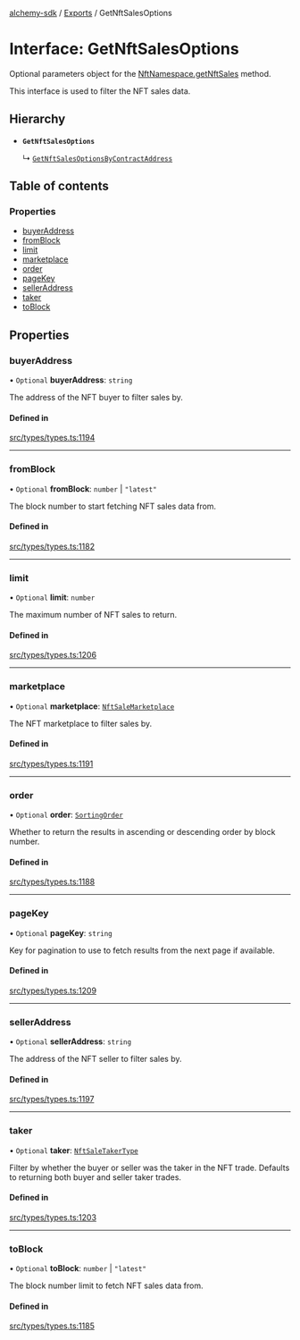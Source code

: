 [alchemy-sdk](../README.md) / [Exports](../modules.md) / GetNftSalesOptions

# Interface: GetNftSalesOptions

Optional parameters object for the [NftNamespace.getNftSales](../classes/NftNamespace.md#getnftsales) method.

This interface is used to filter the NFT sales data.

## Hierarchy

- **`GetNftSalesOptions`**

  ↳ [`GetNftSalesOptionsByContractAddress`](GetNftSalesOptionsByContractAddress.md)

## Table of contents

### Properties

- [buyerAddress](GetNftSalesOptions.md#buyeraddress)
- [fromBlock](GetNftSalesOptions.md#fromblock)
- [limit](GetNftSalesOptions.md#limit)
- [marketplace](GetNftSalesOptions.md#marketplace)
- [order](GetNftSalesOptions.md#order)
- [pageKey](GetNftSalesOptions.md#pagekey)
- [sellerAddress](GetNftSalesOptions.md#selleraddress)
- [taker](GetNftSalesOptions.md#taker)
- [toBlock](GetNftSalesOptions.md#toblock)

## Properties

### buyerAddress

• `Optional` **buyerAddress**: `string`

The address of the NFT buyer to filter sales by.

#### Defined in

[src/types/types.ts:1194](https://github.com/alchemyplatform/alchemy-sdk-js/blob/e62e5c7/src/types/types.ts#L1194)

___

### fromBlock

• `Optional` **fromBlock**: `number` \| ``"latest"``

The block number to start fetching NFT sales data from.

#### Defined in

[src/types/types.ts:1182](https://github.com/alchemyplatform/alchemy-sdk-js/blob/e62e5c7/src/types/types.ts#L1182)

___

### limit

• `Optional` **limit**: `number`

The maximum number of NFT sales to return.

#### Defined in

[src/types/types.ts:1206](https://github.com/alchemyplatform/alchemy-sdk-js/blob/e62e5c7/src/types/types.ts#L1206)

___

### marketplace

• `Optional` **marketplace**: [`NftSaleMarketplace`](../enums/NftSaleMarketplace.md)

The NFT marketplace to filter sales by.

#### Defined in

[src/types/types.ts:1191](https://github.com/alchemyplatform/alchemy-sdk-js/blob/e62e5c7/src/types/types.ts#L1191)

___

### order

• `Optional` **order**: [`SortingOrder`](../enums/SortingOrder.md)

Whether to return the results in ascending or descending order by block number.

#### Defined in

[src/types/types.ts:1188](https://github.com/alchemyplatform/alchemy-sdk-js/blob/e62e5c7/src/types/types.ts#L1188)

___

### pageKey

• `Optional` **pageKey**: `string`

Key for pagination to use to fetch results from the next page if available.

#### Defined in

[src/types/types.ts:1209](https://github.com/alchemyplatform/alchemy-sdk-js/blob/e62e5c7/src/types/types.ts#L1209)

___

### sellerAddress

• `Optional` **sellerAddress**: `string`

The address of the NFT seller to filter sales by.

#### Defined in

[src/types/types.ts:1197](https://github.com/alchemyplatform/alchemy-sdk-js/blob/e62e5c7/src/types/types.ts#L1197)

___

### taker

• `Optional` **taker**: [`NftSaleTakerType`](../enums/NftSaleTakerType.md)

Filter by whether the buyer or seller was the taker in the NFT trade.
Defaults to returning both buyer and seller taker trades.

#### Defined in

[src/types/types.ts:1203](https://github.com/alchemyplatform/alchemy-sdk-js/blob/e62e5c7/src/types/types.ts#L1203)

___

### toBlock

• `Optional` **toBlock**: `number` \| ``"latest"``

The block number limit to fetch NFT sales data from.

#### Defined in

[src/types/types.ts:1185](https://github.com/alchemyplatform/alchemy-sdk-js/blob/e62e5c7/src/types/types.ts#L1185)
